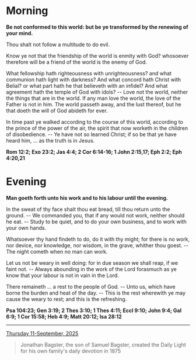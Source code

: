 # Morning

**Be not conformed to this world: but be ye transformed by the renewing of your mind.**
 
Thou shalt not follow a multitude to do evil.
 
Know ye not that the friendship of the world is enmity with God? whosoever therefore will be a friend of the world is the enemy of God.
 
What fellowship hath righteousness with unrighteousness? and what communion hath light with darkness? And what concord hath Christ with Belial? or what part hath he that believeth with an infidel? And what agreement hath the temple of God with idols? -- Love not the world, neither the things that are in the world. If any man love the world, the love of the Father is not in him. The world passeth away, and the lust thereof, but he that doeth the will of God abideth for ever.
 
In time past ye walked according to the course of this world, according to the prince of the power of the air, the spirit that now worketh in the children of disobedience. -- Ye have not so learned Christ; if so be that ye have heard him, ... as the truth is in Jesus.  

**Rom 12:2; Exo 23:2; Jas 4:4; 2 Cor 6:14-16; 1 John 2:15,17; Eph 2:2; Eph 4:20,21**

# Evening

**Man goeth forth unto his work and to his labour until the evening.**
 
In the sweat of thy face shalt thou eat bread, till thou return unto the ground. -- We commanded you, that if any would not work, neither should he eat. -- Study to be quiet, and to do your own business, and to work with your own hands.
 
Whatsoever thy hand findeth to do, do it with thy might; for there is no work, nor device, nor knowledge, nor wisdom, in the grave, whither thou goest. -- The night cometh when no man can work.
 
Let us not be weary in well doing: for in due season we shall reap, if we faint not. -- Always abounding in the work of the Lord forasmuch as ye know that your labour is not in vain in the Lord.
 
There remaineth ... a rest to the people of God. -- Unto us, which have borne the burden and heat of the day. -- This is the rest wherewith ye may cause the weary to rest; and this is the refreshing.  

**Psa 104:23; Gen 3:19; 2 Thes 3:10; 1 Thes 4:11; Eccl 9:10; John 9:4; Gal 6:9; 1 Cor 15:58; Heb 4:9; Matt 20:12; Isa 28:12**

---

[Thursday 11-September, 2025](https://t.me/s/daily_light)

> Jonathan Bagster, the son of Samuel Bagster, created the Daily Light for his own family's daily devotion in 1875

